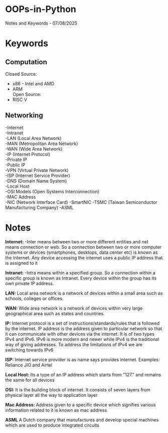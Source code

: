 # OOPs-in-Python
Notes and Keywords - 07/08/2025

# Keywords
## Computation
Closed Source:
  - x86 - Intel and AMD
  - ARM <br>
Open Source:
  - RISC V

## Networking
  -Internet <br>
  -Intranet <br>
  -LAN (Local Area Network) <br>
  -MAN (Metropolitan Area Network) <br>
  -WAN (Wide Area Network) <br>
  -IP (Internet Protocol) <br>
  -Private IP <br>
  -Public IP <br>
  -VPN (Virtual Private Network) <br>
  -ISP (Internet Service Provider) <br>
  -DNS (Domain Name System) <br>
  -Local Host <br>
  -OSI Models (Open Systems Interconnection) <br>
  -MAC Address <br>
  -NIC (Network Interface Card)
  -SmartNIC
  -TSMC (Taiwan Semiconductor Manufacturing Company)
  -ASML

# Notes
<b> Internet: </b>
-Inter means between two or more different entities and net means connection or web. So a connection between two or more computer systems or devices (smartphones, desktops, data center etc) is known as the Internet. Any device accessing the internet uses a public IP address that is assigned to it

<b>Intranet: </b>
-Intra means within a specified group. So a connection within a specific group is known as Intranet. Every device within the group has its own private IP address.

<b>LAN: </b>
Local area network is a network of devices within a small area such as schools, colleges or offices. 

<b>WAN: </b>
Wide area network is a network of devices within very large geographical area such as states and countries.

<b>IP: </b>
Internet protocol is a set of instructions/standards/rules that is followed by the internet. IP address is the address given to particular network so that it can communicate with other devices via the internet. It is of two types IPv4 and IPv6. IPv6 is more modern and newer while IPv4 is the traditional way of giving addresses. To address the limitations of IPv4 we are switching towards IPv6

<b>ISP: </b>
Internet service provider is as name says provides internet. Examples: Reliance JIO and Airtel

<b>Local Host: </b>
Its a type of an IP address which starts from "127." and remains the same for all devices

<b>OSI: </b>
It is the building block of internet. It consists of seven layers from physical layer all the way to application layer

<b>Mac Address: </b>
Address given to a specific device which signifies various information related to it is known as mac address

<b>ASML </b>
A Dutch company that manufactures and develop special machines which are used to produce integrated circuits

